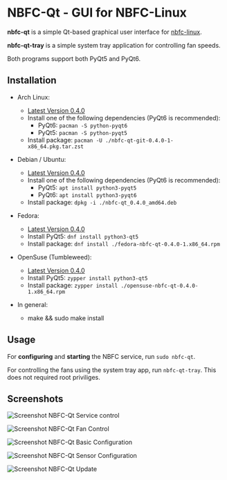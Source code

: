 NBFC-Qt - GUI for NBFC-Linux
============================

**nbfc-qt** is a simple Qt-based graphical user interface for [nbfc-linux](https://github.com/nbfc-linux/nbfc-linux).

**nbfc-qt-tray** is a simple system tray application for controlling fan speeds.

Both programs support both PyQt5 and PyQt6.

Installation
------------

- Arch Linux:
  - [Latest Version 0.4.0](https://github.com/nbfc-linux/nbfc-qt/releases/download/0.4.0/nbfc-qt-git-0.4.0-1-x86_64.pkg.tar.zst)
  - Install one of the following dependencies (PyQt6 is recommended):
    - PyQt6: `pacman -S python-pyqt6`
    - PyQt5: `pacman -S python-pyqt5`
  - Install package: `pacman -U ./nbfc-qt-git-0.4.0-1-x86_64.pkg.tar.zst`

- Debian / Ubuntu:
  - [Latest Version 0.4.0](https://github.com/nbfc-linux/nbfc-qt/releases/download/0.4.0/nbfc-qt_0.4.0_amd64.deb)
  - Install one of the following dependencies (PyQt6 is recommended):
    - PyQt5: `apt install python3-pyqt5`
    - PyQt6: `apt install python3-pyqt6`
  - Install package: `dpkg -i ./nbfc-qt_0.4.0_amd64.deb`

- Fedora:
  - [Latest Version 0.4.0](https://github.com/nbfc-linux/nbfc-qt/releases/download/0.4.0/fedora-nbfc-qt-0.4.0-1.x86_64.rpm)
  - Install PyQt5: `dnf install python3-qt5`
  - Install package: `dnf install ./fedora-nbfc-qt-0.4.0-1.x86_64.rpm`

- OpenSuse (Tumbleweed):
  - [Latest Version 0.4.0](https://github.com/nbfc-linux/nbfc-qt/releases/download/0.4.0/opensuse-nbfc-qt-0.4.0-1.x86_64.rpm)
  - Install PyQt5: `zypper install python3-qt5`
  - Install package: `zypper install ./opensuse-nbfc-qt-0.4.0-1.x86_64.rpm`

- In general:
  - make && sudo make install

Usage
-----

For **configuring** and **starting** the NBFC service, run `sudo nbfc-qt`.

For controlling the fans using the system tray app, run `nbfc-qt-tray`. This does not required root priviliges.

Screenshots
-----------

![Screenshot NBFC-Qt Service control](http://nbfc-linux.github.io/img/nbfc-qt/nbfc-qt-service.png)

![Screenshot NBFC-Qt Fan Control](http://nbfc-linux.github.io/img/nbfc-qt/nbfc-qt-fans.png)

![Screenshot NBFC-Qt Basic Configuration](http://nbfc-linux.github.io/img/nbfc-qt/nbfc-qt-basic.png)

![Screenshot NBFC-Qt Sensor Configuration](http://nbfc-linux.github.io/img/nbfc-qt/nbfc-qt-sensors.png)

![Screenshot NBFC-Qt Update](http://nbfc-linux.github.io/img/nbfc-qt/nbfc-qt-update.png)

